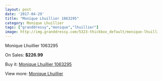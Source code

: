 ```yaml
---
layout: post
date: '2017-04-29'
title: "Monique Lhuillier 1063295"
category: Monique Lhuillier
tags: ["granddressy","monique","lhuillier"]
image: http://img.granddressy.com/5323-thickbox_default/monique-lhuillier-1063295.jpg
---
```

Monique Lhuillier 1063295

On Sales: **$226.99**
<a href="https://www.granddressy.com/en/monique-lhuillier/4665-monique-lhuillier-1063295.html"><amp-img layout="responsive" width="600" height="600" src="//img.granddressy.com/5323-thickbox_default/monique-lhuillier-1063295.jpg" alt="Monique Lhuillier 1063295 0" /></a>

Buy it: [Monique Lhuillier 1063295](https://www.granddressy.com/en/monique-lhuillier/4665-monique-lhuillier-1063295.html "Monique Lhuillier 1063295")

View more: [Monique Lhuillier](https://www.granddressy.com/en/18-monique-lhuillier "Monique Lhuillier")